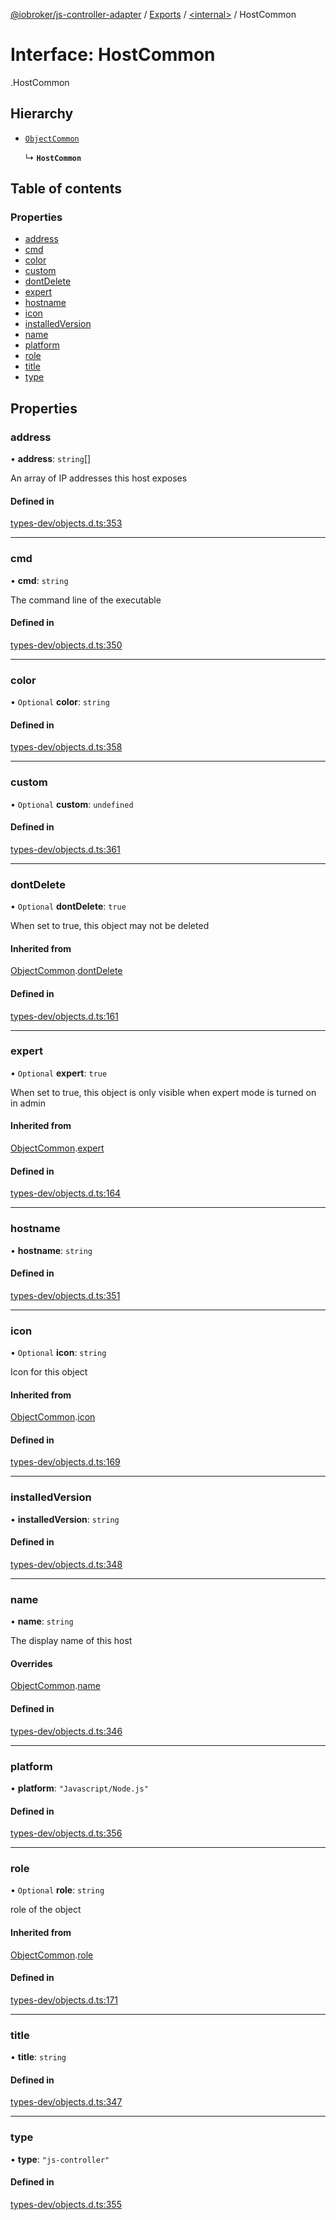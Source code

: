 [@iobroker/js-controller-adapter](../README.md) / [Exports](../modules.md) / [<internal\>](../modules/internal_.md) / HostCommon

# Interface: HostCommon

[<internal>](../modules/internal_.md).HostCommon

## Hierarchy

- [`ObjectCommon`](internal_.ObjectCommon.md)

  ↳ **`HostCommon`**

## Table of contents

### Properties

- [address](internal_.HostCommon.md#address)
- [cmd](internal_.HostCommon.md#cmd)
- [color](internal_.HostCommon.md#color)
- [custom](internal_.HostCommon.md#custom)
- [dontDelete](internal_.HostCommon.md#dontdelete)
- [expert](internal_.HostCommon.md#expert)
- [hostname](internal_.HostCommon.md#hostname)
- [icon](internal_.HostCommon.md#icon)
- [installedVersion](internal_.HostCommon.md#installedversion)
- [name](internal_.HostCommon.md#name)
- [platform](internal_.HostCommon.md#platform)
- [role](internal_.HostCommon.md#role)
- [title](internal_.HostCommon.md#title)
- [type](internal_.HostCommon.md#type)

## Properties

### address

• **address**: `string`[]

An array of IP addresses this host exposes

#### Defined in

[types-dev/objects.d.ts:353](https://github.com/ioBroker/ioBroker.js-controller/blob/ef3265a4/packages/types-dev/objects.d.ts#L353)

___

### cmd

• **cmd**: `string`

The command line of the executable

#### Defined in

[types-dev/objects.d.ts:350](https://github.com/ioBroker/ioBroker.js-controller/blob/ef3265a4/packages/types-dev/objects.d.ts#L350)

___

### color

• `Optional` **color**: `string`

#### Defined in

[types-dev/objects.d.ts:358](https://github.com/ioBroker/ioBroker.js-controller/blob/ef3265a4/packages/types-dev/objects.d.ts#L358)

___

### custom

• `Optional` **custom**: `undefined`

#### Defined in

[types-dev/objects.d.ts:361](https://github.com/ioBroker/ioBroker.js-controller/blob/ef3265a4/packages/types-dev/objects.d.ts#L361)

___

### dontDelete

• `Optional` **dontDelete**: ``true``

When set to true, this object may not be deleted

#### Inherited from

[ObjectCommon](internal_.ObjectCommon.md).[dontDelete](internal_.ObjectCommon.md#dontdelete)

#### Defined in

[types-dev/objects.d.ts:161](https://github.com/ioBroker/ioBroker.js-controller/blob/ef3265a4/packages/types-dev/objects.d.ts#L161)

___

### expert

• `Optional` **expert**: ``true``

When set to true, this object is only visible when expert mode is turned on in admin

#### Inherited from

[ObjectCommon](internal_.ObjectCommon.md).[expert](internal_.ObjectCommon.md#expert)

#### Defined in

[types-dev/objects.d.ts:164](https://github.com/ioBroker/ioBroker.js-controller/blob/ef3265a4/packages/types-dev/objects.d.ts#L164)

___

### hostname

• **hostname**: `string`

#### Defined in

[types-dev/objects.d.ts:351](https://github.com/ioBroker/ioBroker.js-controller/blob/ef3265a4/packages/types-dev/objects.d.ts#L351)

___

### icon

• `Optional` **icon**: `string`

Icon for this object

#### Inherited from

[ObjectCommon](internal_.ObjectCommon.md).[icon](internal_.ObjectCommon.md#icon)

#### Defined in

[types-dev/objects.d.ts:169](https://github.com/ioBroker/ioBroker.js-controller/blob/ef3265a4/packages/types-dev/objects.d.ts#L169)

___

### installedVersion

• **installedVersion**: `string`

#### Defined in

[types-dev/objects.d.ts:348](https://github.com/ioBroker/ioBroker.js-controller/blob/ef3265a4/packages/types-dev/objects.d.ts#L348)

___

### name

• **name**: `string`

The display name of this host

#### Overrides

[ObjectCommon](internal_.ObjectCommon.md).[name](internal_.ObjectCommon.md#name)

#### Defined in

[types-dev/objects.d.ts:346](https://github.com/ioBroker/ioBroker.js-controller/blob/ef3265a4/packages/types-dev/objects.d.ts#L346)

___

### platform

• **platform**: ``"Javascript/Node.js"``

#### Defined in

[types-dev/objects.d.ts:356](https://github.com/ioBroker/ioBroker.js-controller/blob/ef3265a4/packages/types-dev/objects.d.ts#L356)

___

### role

• `Optional` **role**: `string`

role of the object

#### Inherited from

[ObjectCommon](internal_.ObjectCommon.md).[role](internal_.ObjectCommon.md#role)

#### Defined in

[types-dev/objects.d.ts:171](https://github.com/ioBroker/ioBroker.js-controller/blob/ef3265a4/packages/types-dev/objects.d.ts#L171)

___

### title

• **title**: `string`

#### Defined in

[types-dev/objects.d.ts:347](https://github.com/ioBroker/ioBroker.js-controller/blob/ef3265a4/packages/types-dev/objects.d.ts#L347)

___

### type

• **type**: ``"js-controller"``

#### Defined in

[types-dev/objects.d.ts:355](https://github.com/ioBroker/ioBroker.js-controller/blob/ef3265a4/packages/types-dev/objects.d.ts#L355)

